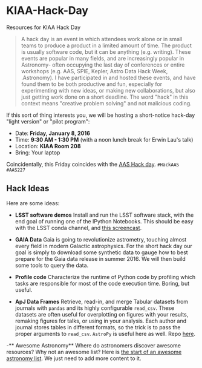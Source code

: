 # KIAA-Hack-Day
Resources for KIAA Hack Day


>A hack day is an event in which attendees work alone or in small teams to produce a product in a limited amount of time.  The product is usually software code, but it can be anything (e.g. writing).  These events are popular in many fields, and are increasingly popular in Astronomy- often occupying the last day of conferences or entire workshops (e.g. AAS, SPIE, Kepler, Astro Data Hack Week, .Astronomy).  I have participated in and hosted these events, and have found them to be both productive and fun, especially for experimenting with new ideas, or making new collaborations, but also just getting work done on a short deadline.  The word "hack" in this context means "creative problem solving" and not malicious coding.

If this sort of thing interests you, we will be hosting a short-notice hack-day "light version" or "pilot program":

- Date: **Friday, January 8, 2016**
- Time: **9:30 AM - 1:30 PM** (with a noon lunch break for Erwin Lau's talk)
- Location: **KIAA Room 208**
- Bring: Your laptop 

Coincidentally, this Friday coincides with the [AAS Hack day](http://astrobetter.com/wiki/AASHackDay).  `#HackAAS` `#AAS227`

## Hack Ideas
Here are some ideas:

- **LSST software demos**  Install and run the LSST software stack, with the end goal of running one of the IPython Notebooks.  This should be easy with the LSST conda channel, and [this screencast](https://community.lsst.org/t/installing-lsst-stack-binaries-with-conda-screencast/361).

- **GAIA Data**  Gaia is going to revolutionize astrometry, touching almost every field in modern Galactic astrophysics.  For the short hack day our goal is simply to download some synthetic data to gauge how to best prepare for the Gaia data release in summer 2016.  We will then build some tools to query the data.

- **Profile code**  Characterize the runtime of Python code by profiling which tasks are responsible for most of the code execution time.  Boring, but useful.

- **ApJ Data Frames** Retrieve, read-in, and merge Tabular datasets from journals with `pandas` and its highly configurable `read_csv`.  These datasets are often useful for overplotting on figures with your results, remaking figures for talks, or using in your analysis.  Each author and journal stores tables in different formats, so the trick is to pass the proper arguments to `read_csv`.  `AstroPy` is useful here as well. Repo [here](https://github.com/BrownDwarf/ApJdataFrames).

-** Awesome Astronomy** Where do astronomers discover awesome resources?  Why not an awesome list?  Here is [the start of an awesome astronomy list](https://github.com/jonathansick/awesome-astronomy).  We just need to add more content to it.
